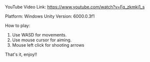 YouTube Video Link: https://www.youtube.com/watch?v=Fq_zkmkj1_s

Platform: Windows
Unity Version: 6000.0.3f1

How to play:
1. Use WASD for movements.
2. Use mouse cursor for aiming.
3. Mouse left click for shooting arrows

That's it, enjoy!!
